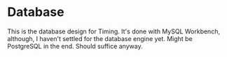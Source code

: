 # Database
This is the database design for Timing.
It's done with MySQL Workbench, although, I haven't settled for the database engine yet. Might be PostgreSQL in the end. Should suffice anyway.

